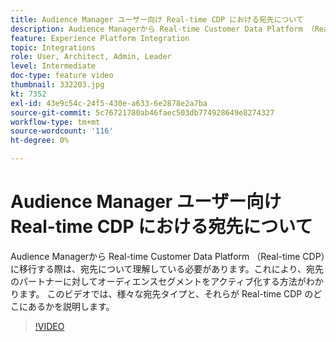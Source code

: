 ```yaml
---
title: Audience Manager ユーザー向け Real-time CDP における宛先について
description: Audience Managerから Real-time Customer Data Platform （Real-time CDP）に移行する際は、宛先について理解している必要があります。これにより、宛先のパートナーに対してオーディエンスセグメントをアクティブ化する方法がわかります。 このビデオでは、様々な宛先タイプと、それらが Real-time CDP のどこにあるかを説明します。
feature: Experience Platform Integration
topic: Integrations
role: User, Architect, Admin, Leader
level: Intermediate
doc-type: feature video
thumbnail: 332203.jpg
kt: 7352
exl-id: 43e9c54c-24f5-430e-a633-6e2878e2a7ba
source-git-commit: 5c76721780ab46faec503db774928649e8274327
workflow-type: tm+mt
source-wordcount: '116'
ht-degree: 0%

---
```


# Audience Manager ユーザー向け Real-time CDP における宛先について

Audience Managerから Real-time Customer Data Platform （Real-time CDP）に移行する際は、宛先について理解している必要があります。これにより、宛先のパートナーに対してオーディエンスセグメントをアクティブ化する方法がわかります。 このビデオでは、様々な宛先タイプと、それらが Real-time CDP のどこにあるかを説明します。

>[!VIDEO](https://video.tv.adobe.com/v/332203/?quality=12&learn=on)
